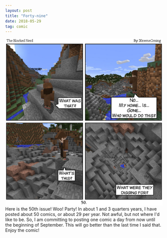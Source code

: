 ```yaml
---
layout: post
title: "Forty-nine"
date: 2018-05-29
tag: comic
---
```

<img src="/comics/comic50.png" alt="50" class="inline" />
Here is the 50th issue! Woo! Party! In about 1 and 3 quarters years, I have posted about 50 comics, or about 29 per year. Not awful, but not where I'd like to be. So, I am committing to posting one comic a day from now until the beginning of September. This will go better than the last time I said that.
Enjoy the comic!
